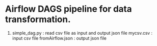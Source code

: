 # Airflow DAGS pipeline for data transformation.

1. simple_dag.py : read csv file as input and output json file 
   mycsv.csv : input csv file 
   fromAirflow.json : output json file
